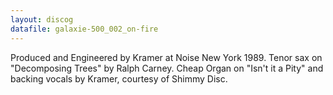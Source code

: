 ```yaml
---
layout: discog
datafile: galaxie-500_002_on-fire
---
```

Produced and Engineered by Kramer at Noise New York 1989.
Tenor sax on "Decomposing Trees" by Ralph Carney.
Cheap Organ on "Isn't it a Pity" and backing vocals by Kramer, courtesy of Shimmy Disc.
